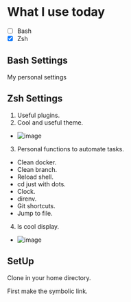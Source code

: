# What I use today
- [ ] Bash
- [x] Zsh

## Bash Settings

My personal settings

## Zsh Settings

1. Useful plugins.
2. Cool and useful theme.
  - ![image](https://user-images.githubusercontent.com/62612685/173672501-b030f955-8995-447d-b58a-4a0c45b997e4.png)
3. Personal functions to automate tasks.
  - Clean docker.
  - Clean branch.
  - Reload shell.
  - cd just with dots.
  - Clock.
  - direnv.
  - Git shortcuts.
  - Jump to file.
4. ls cool display.
 - ![image](https://user-images.githubusercontent.com/62612685/173672089-2ee7e91f-094f-4401-ba9d-2dbebf2ae4fa.png)

## SetUp

Clone in your home directory.

First make the symbolic link.

